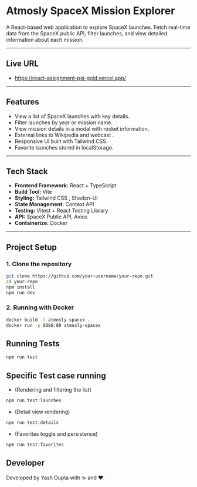 # Atmosly SpaceX Mission Explorer

A React-based web application to explore SpaceX launches. Fetch real-time data from the SpaceX public API, filter launches, and view detailed information about each mission.

---

## Live URL
- https://react-assignment-psi-gold.vercel.app/

---

##  Features

- View a list of SpaceX launches with key details.
- Filter launches by year or mission name.
- View mission details in a modal with rocket information.
- External links to Wikipedia and webcast .
- Responsive UI built with Tailwind CSS.
- Favorite launches stored in localStorage.

---

##  Tech Stack

- **Frontend Framework:** React + TypeScript  
- **Build Tool:** Vite  
- **Styling:** Tailwind CSS , Shadcn-UI
- **State Management:** Context API  
- **Testing:** Vitest + React Testing Library  
- **API:** SpaceX Public API, Axios  
- **Containerize:** Docker

---

##  Project Setup

### 1. Clone the repository

```bash
git clone https://github.com/your-username/your-repo.git
cd your-repo
npm install
npm run dev
```

### 2. Running with Docker 
```bash
docker build -t atmosly-spacex .
docker run -p 8080:80 atmosly-spacex
```

##  Running Tests
```bash
npm run test
```

## Specific Test case running 

- (Rendering and filtering the list)
``` bash
npm run test:launches 
```

- (Detail view rendering)
``` bash
npm run test:details 
```

- (Favorites toggle and persistence)
``` bash
npm run test:favorites 
```

##  Developer

Developed by Yash Gupta with ☕ and ❤️.